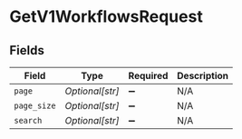 # GetV1WorkflowsRequest


## Fields

| Field              | Type               | Required           | Description        |
| ------------------ | ------------------ | ------------------ | ------------------ |
| `page`             | *Optional[str]*    | :heavy_minus_sign: | N/A                |
| `page_size`        | *Optional[str]*    | :heavy_minus_sign: | N/A                |
| `search`           | *Optional[str]*    | :heavy_minus_sign: | N/A                |